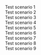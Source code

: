 Test scenario 1 <br />
Test scenario 2 <br />
Test scenario 3 <br />
Test scenario 4 <br />
Test scenario 5 <br />
Test scenario 6 <br />
Test scenario 7 <br />
Test scenario 8 <br />
Test scenario 9 <br />
